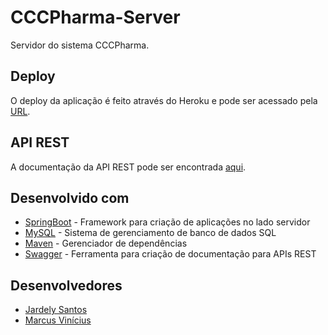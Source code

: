 # CCCPharma-Server

Servidor do sistema CCCPharma.


## Deploy

O deploy da aplicação é feito através do Heroku e pode ser acessado pela [URL](https://cccpharma-server02.herokuapp.com/).


## API REST

A documentação da API REST pode ser encontrada [aqui](https://cccpharma-server02.herokuapp.com/swagger-ui.html).


## Desenvolvido com

* [SpringBoot](https://spring.io/projects/spring-boot) - Framework para criação de aplicações no lado servidor
* [MySQL](https://www.mysql.com/) - Sistema de gerenciamento de banco de dados SQL
* [Maven](https://maven.apache.org/) - Gerenciador de dependências
* [Swagger](https://swagger.io/) - Ferramenta para criação de documentação para APIs REST


## Desenvolvedores

* [Jardely Santos](https://github.com/jardelymaris)
* [Marcus Vinícius](https://github.com/ViniFarias)
